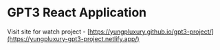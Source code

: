 # GPT3 React Application

Visit site for watch project - [https://yungpluxury.github.io/gpt3-project/](https://yungpluxury-gpt3-project.netlify.app/)

